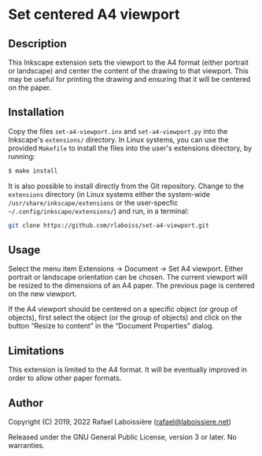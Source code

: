 # Set centered A4 viewport

## Description

This Inkscape extension sets the viewport to the A4 format (either portrait
or landscape) and center the content of the drawing to that viewport. This
may be useful for printing the drawing and ensuring that it will be centered
on the paper.

## Installation

Copy the files `set-a4-viewport.inx` and `set-a4-viewport.py` into the
Inkscape's `extensions/` directory. In Linux systems, you can use the
provided `Makefile` to install the files into the user's extensions
directory, by running:

```sh
$ make install
```
It is also possible to install directly from the Git repository. Change to
the `extensions` directory (in Linux systems either the system-wide
`/usr/share/inkscape/extensions` or the user-specfic
`~/.config/inkscape/extensions/`) and run, in a terminal:

```sh
git clone https://github.com/rlaboiss/set-a4-viewport.git
````

## Usage

Select the menu item Extensions → Document → Set A4 viewport. Either
portrait or landscape orientation can be chosen. The current viewport will
be resized to the dimensions of an A4 paper. The previous page is centered
on the new viewport.

If the A4 viewport should be centered on a specific object (or group of
objects), first select the object (or the group of objects) and click on
the button “Resize to content” in the “Document Properties” dialog.

## Limitations

This extension is limited to the A4 format. It will be eventually improved
in order to allow other paper formats.

## Author

Copyright (C) 2019, 2022 Rafael Laboissière (<rafael@laboissiere.net>)

Released under the GNU General Public License, version 3 or later. No warranties.
